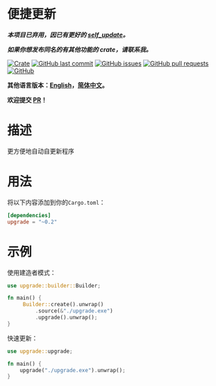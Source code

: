 # 便捷更新

***本项目已弃用，因已有更好的 [self_update](https://crates.io/crates/self_update)。***

***如果你想发布同名的有其他功能的 crate，请联系我。***

[![Crate](https://img.shields.io/crates/v/upgrade.svg)](https://crates.io/crates/upgrade)
[![GitHub last commit](https://img.shields.io/github/last-commit/xuxiaocheng0201/upgrade)](https://github.com/xuxiaocheng0201/upgrade/commits/master)
[![GitHub issues](https://img.shields.io/github/issues-raw/xuxiaocheng0201/upgrade)](https://github.com/xuxiaocheng0201/upgrade/issues)
[![GitHub pull requests](https://img.shields.io/github/issues-pr/xuxiaocheng0201/upgrade)](https://github.com/xuxiaocheng0201/upgrade/pulls)
[![GitHub](https://img.shields.io/github/license/xuxiaocheng0201/upgrade)](https://github.com/xuxiaocheng0201/upgrade/blob/master/LICENSE)

**其他语言版本：[English](README.md)，[简体中文](README_zh.md)。**

**欢迎提交 [PR](https://github.com/xuxiaocheng0201/variable-len-reader/pulls)！**

# 描述

更方便地自动自更新程序


# 用法

将以下内容添加到你的`Cargo.toml`：

```toml
[dependencies]
upgrade = "~0.2"
```


# 示例

使用建造者模式：

```rust
use upgrade::builder::Builder;

fn main() {
     Builder::create().unwrap()
         .source(&"./upgrade.exe")
         .upgrade().unwrap();
}
```

快速更新：

```rust
use upgrade::upgrade;

fn main() {
    upgrade("./upgrade.exe").unwrap();
}
```
